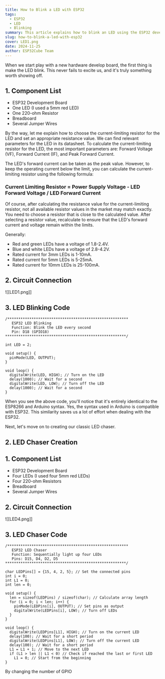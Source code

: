 ```yaml
---
title: How to Blink a LED with ESP32
tags:
  - ESP32
  - LED
  - Blinking
summary: This article explains how to blink an LED using the ESP32 development board. It includes a component list, circuit diagram, and Arduino code for blinking the LED and creating an LED chaser project for beginners.
slug: how-to-blink-a-led-with-esp32
cover: LED1.png
date: 2024-11-25
author: ESP32Cube Team
---
```

When we start play with a new hardware develop board, the first thing is make the LED blink. This never fails to excite us, and it's truly something worth showing off.

## 1. Component List

-   ESP32 Development Board
-   One LED (I used a 5mm red LED)
-   One 220-ohm Resistor
-   Breadboard
-   Several Jumper Wires

By the way, let me explain how to choose the current-limiting resistor for the LED and set an appropriate resistance value. We can find relevant parameters for the LED in its datasheet. To calculate the current-limiting resistor for the LED, the most important parameters are: Forward Voltage (VF), Forward Current (IF), and Peak Forward Current.

The LED's forward current can be taken as the peak value. However, to keep the operating current below the limit, you can calculate the current-limiting resistor using the following formula:

### Current Limiting Resistor = Power Supply Voltage - LED Forward Voltage / LED Forward Current

Of course, after calculating the resistance value for the current-limiting resistor, not all available resistor values in the market may match exactly. You need to choose a resistor that is close to the calculated value. After selecting a resistor value, recalculate to ensure that the LED's forward current and voltage remain within the limits.

Generally: 
- Red and green LEDs have a voltage of 1.8-2.4V.
- Blue and white LEDs have a voltage of 2.8-4.2V.
- Rated current for 3mm LEDs is 1-10mA.
- Rated current for 5mm LEDs is 5-25mA.
- Rated current for 10mm LEDs is 25-100mA.

## 2. Circuit Connection

![[LED1.png]]

## 3. LED Blinking Code

```arduino
/*******************************************************
   ESP32 LED Blinking
   Function: Blink the LED every second
   Pin: D18 (GPIO18)
*******************************************************/

int LED = 2;

void setup() {
  pinMode(LED, OUTPUT);
}

void loop() {
  digitalWrite(LED, HIGH); // Turn on the LED
  delay(1000); // Wait for a second
  digitalWrite(LED, LOW); // Turn off the LED
  delay(1000); // Wait for a second
}
```

When you see the above code, you'll notice that it's entirely identical to the ESP8266 and Arduino syntax. Yes, the syntax used in Arduino is compatible with ESP32. This similarity saves us a lot of effort when dealing with the ESP32.

Next, let's move on to creating our classic LED chaser.

## 2. LED Chaser Creation

## 1. Component List

-   ESP32 Development Board
-   Four LEDs (I used four 5mm red LEDs)
-   Four 220-ohm Resistors
-   Breadboard
-   Several Jumper Wires

## 2. Circuit Connection

![[LED4.png]]

## 3. LED Chaser Code

```arduino
/*******************************************************
   ESP32 LED Chaser
   Function: Sequentially light up four LEDs
   Pins: D15, D4, D2, D5
*******************************************************/

char LEDPins[] = {15, 4, 2, 5}; // Set the connected pins
int i = 0;
int L1 = 0;
int len = 0;

void setup() {
  len = sizeof(LEDPins) / sizeof(char); // Calculate array length
  for (i = 0; i < len; i++) {
    pinMode(LEDPins[i], OUTPUT); // Set pins as output
    digitalWrite(LEDPins[i], LOW); // Turn off LEDs
  }
}

void loop() {
  digitalWrite(LEDPins[L1], HIGH); // Turn on the current LED
  delay(100); // Wait for a short period
  digitalWrite(LEDPins[L1], LOW); // Turn off the current LED
  delay(100); // Wait for a short period
  L1 = L1 + 1; // Move to the next LED
  if (L1 > len || L1 < 0) // Check if reached the last or first LED
    L1 = 0; // Start from the beginning
}
```

By changing the number of GPIO
